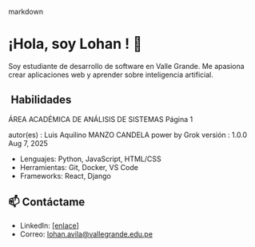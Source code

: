 markdown
# ¡Hola, soy Lohan ! 👋
Soy estudiante de desarrollo de software en Valle Grande. Me apasiona crear aplicaciones web y
aprender sobre inteligencia artificial.
## ️ Habilidades

ÁREA ACADÉMICA DE ANÁLISIS DE SISTEMAS Página 1

autor(es) : Luis Aquilino MANZO CANDELA power by Grok versión : 1.0.0 Aug 7, 2025

- Lenguajes: Python, JavaScript, HTML/CSS
- Herramientas: Git, Docker, VS Code
- Frameworks: React, Django
## 📫 Contáctame
- LinkedIn: [[enlace]](https://www.linkedin.com/in/lohan-avila-quispe-540a07360/)
- Correo: lohan.avila@vallegrande.edu.pe

